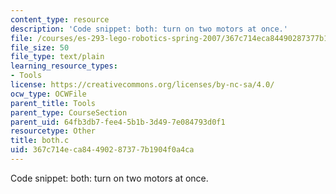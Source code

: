 ```yaml
---
content_type: resource
description: 'Code snippet: both: turn on two motors at once.'
file: /courses/es-293-lego-robotics-spring-2007/367c714eca84490287377b1904f0a4ca_both.c
file_size: 50
file_type: text/plain
learning_resource_types:
- Tools
license: https://creativecommons.org/licenses/by-nc-sa/4.0/
ocw_type: OCWFile
parent_title: Tools
parent_type: CourseSection
parent_uid: 64fb3db7-fee4-5b1b-3d49-7e084793d0f1
resourcetype: Other
title: both.c
uid: 367c714e-ca84-4902-8737-7b1904f0a4ca
---
```

Code snippet: both: turn on two motors at once.